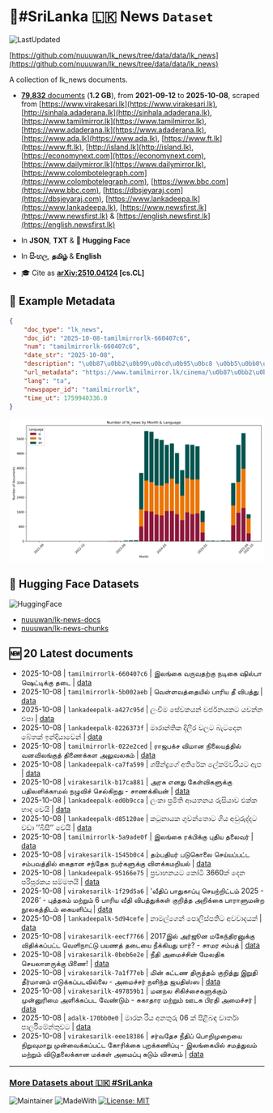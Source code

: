 # 📄#SriLanka 🇱🇰 News `Dataset`

![LastUpdated](https://img.shields.io/badge/last_updated-2025--10--08_22:19:20-green)

[https://github.com/nuuuwan/lk_news/tree/data/data/lk_news](https://github.com/nuuuwan/lk_news/tree/data/data/lk_news)

A collection of lk_news documents.

- [**79,832** documents](https://github.com/nuuuwan/lk_news/tree/data/data/lk_news) (**1.2 GB**), from **2021-09-12** to **2025-10-08**, scraped from [https://www.virakesari.lk](https://www.virakesari.lk), [http://sinhala.adaderana.lk](http://sinhala.adaderana.lk), [https://www.tamilmirror.lk](https://www.tamilmirror.lk), [https://www.adaderana.lk](https://www.adaderana.lk), [https://www.ada.lk](https://www.ada.lk), [https://www.ft.lk](https://www.ft.lk), [http://island.lk](http://island.lk), [https://economynext.com](https://economynext.com), [https://www.dailymirror.lk](https://www.dailymirror.lk), [https://www.colombotelegraph.com](https://www.colombotelegraph.com), [https://www.bbc.com](https://www.bbc.com), [https://dbsjeyaraj.com](https://dbsjeyaraj.com), [https://www.lankadeepa.lk](https://www.lankadeepa.lk), [https://www.newsfirst.lk](https://www.newsfirst.lk) & [https://english.newsfirst.lk](https://english.newsfirst.lk)

- In **JSON**, **TXT** & **🤗 Hugging Face**

- In **සිංහල**, **தமிழ்** & **English**

- 🎓 Cite as **[arXiv:2510.04124](https://arxiv.org/abs/2510.04124) [cs.CL]**

## 📝 Example Metadata

```json
{
    "doc_type": "lk_news",
    "doc_id": "2025-10-08-tamilmirrorlk-660407c6",
    "num": "tamilmirrorlk-660407c6",
    "date_str": "2025-10-08",
    "description": "\u0b87\u0bb2\u0b99\u0bcd\u0b95\u0bc8 \u0bb5\u0bb0\u0bc1\u0bb5\u0ba4\u0bb1\u0bcd\u0b95\u0bc1 \u0ba8\u0b9f\u0bbf\u0b95\u0bc8 \u0bb7\u0bbf\u0bb2\u0bcd\u0baa\u0bbe \u0bb7\u0bc6\u0b9f\u0bcd\u0b9f\u0bbf\u0b95\u0bcd\u0b95\u0bc1 \u0ba4\u0b9f\u0bc8",
    "url_metadata": "https://www.tamilmirror.lk/cinema/\u0b87\u0bb2\u0b99\u0bcd\u0b95\u0bc8-\u0bb5\u0bb0\u0bc1\u0bb5\u0ba4\u0bb1\u0bcd\u0b95\u0bc1-\u0ba8\u0b9f\u0bbf\u0b95\u0bc8-\u0bb7\u0bbf\u0bb2\u0bcd\u0baa\u0bbe-\u0bb7\u0bc6\u0b9f\u0bcd\u0b9f\u0bbf\u0b95\u0bcd\u0b95\u0bc1-\u0ba4\u0b9f\u0bc8/54-365996",
    "lang": "ta",
    "newspaper_id": "tamilmirrorlk",
    "time_ut": 1759940336.0
}
```

![Chart](https://raw.githubusercontent.com/nuuuwan/lk_news/refs/heads/data/data/lk_news/docs_by_month_and_lang.png)

## 🤗 Hugging Face Datasets

![HuggingFace](https://img.shields.io/badge/-HuggingFace-FDEE21?style=for-the-badge&logo=HuggingFace)

- [nuuuwan/lk-news-docs](https://huggingface.co/datasets/nuuuwan/lk-news-docs)
- [nuuuwan/lk-news-chunks](https://huggingface.co/datasets/nuuuwan/lk-news-chunks)

## 🆕 20 Latest documents

- 2025-10-08 | `tamilmirrorlk-660407c6` | இலங்கை வருவதற்கு நடிகை ஷில்பா ஷெட்டிக்கு தடை | [data](https://github.com/nuuuwan/lk_news/tree/data/data/lk_news/2020s/2025/2025-10-08-tamilmirrorlk-660407c6)
- 2025-10-08 | `tamilmirrorlk-5b002aeb` | வெள்ளவத்தையில் பாரிய தீ விபத்து | [data](https://github.com/nuuuwan/lk_news/tree/data/data/lk_news/2020s/2025/2025-10-08-tamilmirrorlk-5b002aeb)
- 2025-10-08 | `lankadeepalk-a427c95d` | ලංවිම සේවකයන් වර්ජනයකට යවන්න එපා | [data](https://github.com/nuuuwan/lk_news/tree/data/data/lk_news/2020s/2025/2025-10-08-lankadeepalk-a427c95d)
- 2025-10-08 | `lankadeepalk-8226373f` | මාරාන්තික දිලීර වලට බැටදෙන බේතක් ඉන්දියාවෙන් | [data](https://github.com/nuuuwan/lk_news/tree/data/data/lk_news/2020s/2025/2025-10-08-lankadeepalk-8226373f)
- 2025-10-08 | `tamilmirrorlk-022e2ced` | ராஜபக்ச விமான நிலையத்தில்  வனவிலங்குத் திணைக்கள அலுவலகம் | [data](https://github.com/nuuuwan/lk_news/tree/data/data/lk_news/2020s/2025/2025-10-08-tamilmirrorlk-022e2ced)
- 2025-10-08 | `lankadeepalk-ca7fa599` | ශෂීන්ද්‍රගේ අතිරේක ලේකම්වරියට ඇප | [data](https://github.com/nuuuwan/lk_news/tree/data/data/lk_news/2020s/2025/2025-10-08-lankadeepalk-ca7fa599)
- 2025-10-08 | `virakesarilk-b17ca881` | அரசு எனது கேள்விகளுக்கு பதிலளிக்காமல் நழுவிச் செல்கிறது - சாணக்கியன் | [data](https://github.com/nuuuwan/lk_news/tree/data/data/lk_news/2020s/2025/2025-10-08-virakesarilk-b17ca881)
- 2025-10-08 | `lankadeepalk-ed0b9cca` | ලංකා ප්‍රමිති ආයතනය රුසියාව එක්ක හාද වෙයි | [data](https://github.com/nuuuwan/lk_news/tree/data/data/lk_news/2020s/2025/2025-10-08-lankadeepalk-ed0b9cca)
- 2025-10-08 | `lankadeepalk-d85120ae` | කටුනායක ගුවන්තොට ගිය අවුරුද්දට වඩා ’’බිසී’’ වෙයි | [data](https://github.com/nuuuwan/lk_news/tree/data/data/lk_news/2020s/2025/2025-10-08-lankadeepalk-d85120ae)
- 2025-10-08 | `tamilmirrorlk-5a9ade0f` | இலங்கை ரக்பிக்கு புதிய தலைவர் | [data](https://github.com/nuuuwan/lk_news/tree/data/data/lk_news/2020s/2025/2025-10-08-tamilmirrorlk-5a9ade0f)
- 2025-10-08 | `virakesarilk-1545b0c4` | தம்பதியர் படுகொலை செய்யப்பட்ட சம்பவத்தில் கைதான சந்தேக நபர்களுக்கு விளக்கமறியல் | [data](https://github.com/nuuuwan/lk_news/tree/data/data/lk_news/2020s/2025/2025-10-08-virakesarilk-1545b0c4)
- 2025-10-08 | `lankadeepalk-95166e75` | ප්‍රවාහනයට කෝටි 3660ක් දෙන  පරිපූරකය සම්මතයි | [data](https://github.com/nuuuwan/lk_news/tree/data/data/lk_news/2020s/2025/2025-10-08-lankadeepalk-95166e75)
- 2025-10-08 | `virakesarilk-1f29d5a6` | ‘வீதிப் பாதுகாப்பு செயற்றிட்டம் 2025 - 2026’ - புத்தகம் மற்றும் 6 பாரிய வீதி விபத்துக்கள் குறித்த அறிக்கை பாராளுமன்ற நூலகத்திடம் கையளிப்பு | [data](https://github.com/nuuuwan/lk_news/tree/data/data/lk_news/2020s/2025/2025-10-08-virakesarilk-1f29d5a6)
- 2025-10-08 | `lankadeepalk-5d94cefe` | නාමල්ගෙන් පොලිස්පතිට අවවාදයක් | [data](https://github.com/nuuuwan/lk_news/tree/data/data/lk_news/2020s/2025/2025-10-08-lankadeepalk-5d94cefe)
- 2025-10-08 | `virakesarilk-eecf7766` | 2017இல் அர்ஜூன மகேந்திரனுக்கு விதிக்கப்பட்ட வெளிநாட்டு பயணத் தடையை  நீக்கியது யார்? - சாமர சம்பத் | [data](https://github.com/nuuuwan/lk_news/tree/data/data/lk_news/2020s/2025/2025-10-08-virakesarilk-eecf7766)
- 2025-10-08 | `virakesarilk-0beb6e2e` | நீதி அமைச்சின் மேலதிக செயலாளருக்கு பிணை! | [data](https://github.com/nuuuwan/lk_news/tree/data/data/lk_news/2020s/2025/2025-10-08-virakesarilk-0beb6e2e)
- 2025-10-08 | `virakesarilk-7a1f77eb` | மின் கட்டண திருத்தம் குறித்து இறுதி தீர்மானம் எடுக்கப்படவில்லை - அமைச்சர் நளிந்த ஜயதிஸ்ஸ | [data](https://github.com/nuuuwan/lk_news/tree/data/data/lk_news/2020s/2025/2025-10-08-virakesarilk-7a1f77eb)
- 2025-10-08 | `virakesarilk-497859b1` | மனநல சிகிச்சைகளுக்கும் முன்னுரிமை அளிக்கப்பட வேண்டும் - சுகாதார மற்றும் ஊடக பிரதி அமைச்சர் | [data](https://github.com/nuuuwan/lk_news/tree/data/data/lk_news/2020s/2025/2025-10-08-virakesarilk-497859b1)
- 2025-10-08 | `adalk-170bb0e0` | මාරක රිය අනතුරු 06 ක් පිළිබඳ වාර්තා පාර්ලිමේන්තුවට | [data](https://github.com/nuuuwan/lk_news/tree/data/data/lk_news/2020s/2025/2025-10-08-adalk-170bb0e0)
- 2025-10-08 | `virakesarilk-eee18386` | சர்வதேச நீதிப் பொறிமுறையை நிறுவுமாறு முன்வைக்கப்பட்ட கோரிக்கை புறக்கணிப்பு - இலங்கையில் சமத்துவம் மற்றும் விடுதலைக்கான மக்கள் அமைப்பு கடும் விசனம் | [data](https://github.com/nuuuwan/lk_news/tree/data/data/lk_news/2020s/2025/2025-10-08-virakesarilk-eee18386)

---

### [More Datasets about 🇱🇰 #SriLanka](https://github.com/nuuuwan/lk_datasets)

![Maintainer](https://img.shields.io/badge/maintainer-nuuuwan-red)
![MadeWith](https://img.shields.io/badge/made_with-python-blue)
[![License: MIT](https://img.shields.io/badge/License-MIT-yellow.svg)](https://opensource.org/licenses/MIT)

